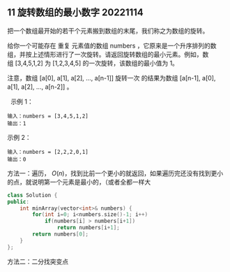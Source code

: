 ## 11 旋转数组的最小数字 20221114

把一个数组最开始的若干个元素搬到数组的末尾，我们称之为数组的旋转。

给你一个可能存在 重复 元素值的数组 numbers ，它原来是一个升序排列的数组，并按上述情形进行了一次旋转。请返回旋转数组的最小元素。例如，数组 [3,4,5,1,2] 为 [1,2,3,4,5] 的一次旋转，该数组的最小值为 1。  

注意，数组 [a[0], a[1], a[2], ..., a[n-1]] 旋转一次 的结果为数组 [a[n-1], a[0], a[1], a[2], ..., a[n-2]] 。

 
示例 1：

    输入：numbers = [3,4,5,1,2]
    输出：1

示例 2：

    输入：numbers = [2,2,2,0,1]
    输出：0

方法一：遍历， $O(n)$，找到比前一个更小的就返回，如果遍历完还没有找到更小的点，就说明第一个元素是最小的，（或者全都一样大

```c++
class Solution {
public:
    int minArray(vector<int>& numbers) {
        for(int i=0; i<numbers.size()-1; i++)
            if(numbers[i] > numbers[i+1])
                return numbers[i+1];
        return numbers[0];
    }
};
```

方法二：二分找突变点